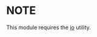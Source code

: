 # NOTE

This module requires the [io](https://github.com/Gallery-of-Kaeon/JavaScript-Utilities/tree/master/JavaScript%20Utilities/IO) utility.